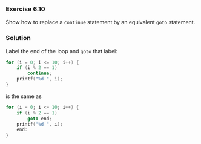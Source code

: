 ### Exercise 6.10
Show how to replace a `continue` statement by an equivalent `goto` statement.

### Solution
Label the end of the loop and `goto` that label:

```c
for (i = 0; i <= 10; i++) {
    if (i % 2 == 1)
        continue;
    printf("%d ", i);
}
```

is the same as

```c
for (i = 0; i <= 10; i++) {
    if (i % 2 == 1)
        goto end;
    printf("%d ", i);
    end:
}
```

